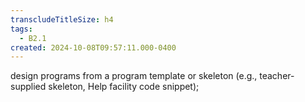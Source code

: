 ```yaml
---
transcludeTitleSize: h4
tags:
  - B2.1
created: 2024-10-08T09:57:11.000-0400
---
```

design programs from a program template or skeleton (e.g., teacher-supplied skeleton, Help facility code snippet);
